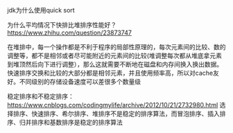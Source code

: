 jdk为什么使用quick sort

为什么平均情况下快排比堆排序性能好？ https://www.zhihu.com/question/23873747

在堆排中，每一个操作都是不利于程序的局部性原理的，每次元素间的比较、数的调整等，都不是相邻或者尽可能附近的元素间的比较(堆调整每次都从堆底拿元素到堆顶然后向下进行调整），那么这就需要不断地在磁盘和内存间换入换出数据。
快速排序交换和比较的大部分都是相邻元素，并且使用频率高，所以对cache友好。不同级别的存储设备速度可以差很多个数量级

稳定排序和不稳定排序：　https://www.cnblogs.com/codingmylife/archive/2012/10/21/2732980.html
选择排序、快速排序、希尔排序、堆排序不是稳定的排序算法，而冒泡排序、插入排序、归并排序和基数排序是稳定的排序算法